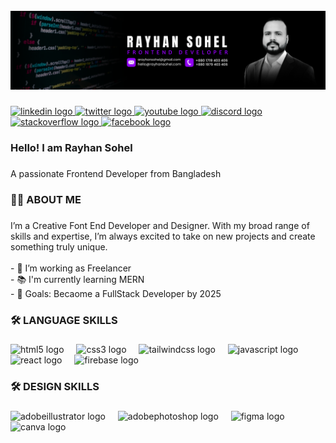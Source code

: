 <br clear="both">

<div align="center">
  <img height="" src="https://raw.githubusercontent.com/rayhansohel/rayhansohel/refs/heads/main/src/assets/others/rayhansohel_banner.png"  />
</div>

###

<div align="left">
  <a href="https://www.linkedin.com/in/arayhansohel/" target="_blank">
    <img src="https://img.shields.io/static/v1?message=LinkedIn&logo=linkedin&label=&color=0077B5&logoColor=white&labelColor=&style=for-the-badge" height="25" alt="linkedin logo"  />
  </a>
  <a href="https://x.com/rrayhanSohel" target="_blank">
    <img src="https://img.shields.io/static/v1?message=X%20(Twitter)&logo=twitter&label=&color=1DA1F2&logoColor=white&labelColor=&style=for-the-badge" height="25" alt="twitter logo"  />
  </a>
  <a href="https://www.youtube.com/@arayhansohel" target="_blank">
    <img src="https://img.shields.io/static/v1?message=Youtube&logo=youtube&label=&color=FF0000&logoColor=white&labelColor=&style=for-the-badge" height="25" alt="youtube logo"  />
  </a>
  <a href="https://discord.com/users/1196762462675030072" target="_blank">
    <img src="https://img.shields.io/static/v1?message=Discord&logo=discord&label=&color=7289DA&logoColor=white&labelColor=&style=for-the-badge" height="25" alt="discord logo"  />
  </a>
  <a href="https://stackoverflow.com/users/29105708/rayhan-sohel" target="_blank">
    <img src="https://img.shields.io/static/v1?message=Stackoverflow&logo=stackoverflow&label=&color=FE7A16&logoColor=white&labelColor=&style=for-the-badge" height="25" alt="stackoverflow logo"  />
  </a>
  <a href="https://www.facebook.com/RayhanSohel" target="_blank">
    <img src="https://img.shields.io/static/v1?message=Facebook&logo=facebook&label=&color=1877F2&logoColor=white&labelColor=&style=for-the-badge" height="25" alt="facebook logo"  />
  </a>
</div>

###

<h3 align="left">Hello! I am Rayhan Sohel</h3>

###

<p align="left">A passionate Frontend Developer from Bangladesh</p>

###

<h3 align="left">👩‍💻  ABOUT ME</h3>

###

<p align="left">I’m a Creative Font End Developer and Designer. With my broad range of skills and expertise, I’m always excited to take on new projects and create something truly unique.<br><br>- 🔭 I’m working as Freelancer<br>- 📚 I'm currently learning MERN<br>-  🎯 Goals: Becaome a FullStack Developer by 2025</p>

###

<h3 align="left">🛠 LANGUAGE SKILLS</h3>

###

<div align="left">
  <img src="https://skillicons.dev/icons?i=html" height="40" alt="html5 logo"  />
  <img width="12" />
  <img src="https://skillicons.dev/icons?i=css" height="40" alt="css3 logo"  />
  <img width="12" />
  <img src="https://skillicons.dev/icons?i=tailwind" height="40" alt="tailwindcss logo"  />
  <img width="12" />
  <img src="https://skillicons.dev/icons?i=js" height="40" alt="javascript logo"  />
  <img width="12" />
  <img src="https://skillicons.dev/icons?i=react" height="40" alt="react logo"  />
  <img width="12" />
  <img src="https://skillicons.dev/icons?i=firebase" height="40" alt="firebase logo"  />
</div>

###

<h3 align="left">🛠 DESIGN SKILLS</h3>

###

<div align="left">
  <img src="https://skillicons.dev/icons?i=ai" height="40" alt="adobeillustrator logo"  />
  <img width="12" />
  <img src="https://skillicons.dev/icons?i=ps" height="40" alt="adobephotoshop logo"  />
  <img width="12" />
  <img src="https://skillicons.dev/icons?i=figma" height="40" alt="figma logo"  />
  <img width="12" />
  <img src="https://cdn.jsdelivr.net/gh/devicons/devicon/icons/canva/canva-original.svg" height="40" alt="canva logo"  />
</div>

###
